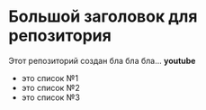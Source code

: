 # Большой заголовок для репозитория
Этот репозиторий создан бла бла бла... **youtube**

- это список №1
- это список №2
- это список №3
